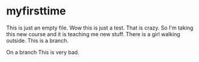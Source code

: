 # myfirsttime

This is just an empty file. Wow this is just a test. That is crazy.
So I'm taking this new course and it is teaching me new stuff.
There is a girl walking outside.
This is a branch.

On a branch
This is very bad.
